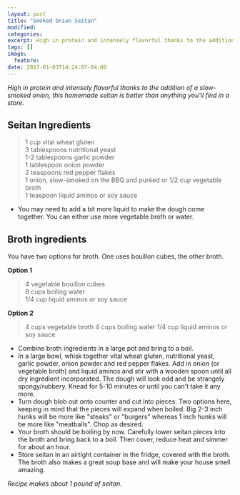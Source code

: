 ```yaml
---
layout: post
title: "Smoked Onion Seitan"
modified:
categories:
excerpt: High in protein and intensely flavorful thanks to the addition of a slow-smoked onion, this homemade seitan is better than anything you'll find in a store.
tags: []
image:
  feature:
date: 2017-01-03T14:24:07-04:00
---
```


*High in protein and intensely flavorful thanks to the addition of a slow-smoked onion, this homemade seitan is better than anything you'll find in a store.*

## Seitan Ingredients

> 1 cup vital wheat gluten     
> 3 tablespoons nutritional yeast     
> 1-2 tablespoons garlic powder     
> 1 tablespoon onion powder     
> 2 teaspoons red pepper flakes     
> 1 onion, slow-smoked on the BBQ and puréed or 1/2 cup vegetable broth     
> 1 teaspoon liquid aminos or soy sauce     

* You may need to add a bit more liquid to make the dough come together. You can either use more vegetable broth or water.

## Broth ingredients

You have two options for broth. One uses bouillon cubes, the other broth.

**Option 1**

> 4 vegetable bouillon cubes     
> 8 cups boiling water     
> 1/4 cup liquid aminos or soy sauce     

**Option 2**

> 4 cups vegetable broth
> 4 cups boiling water
> 1/4 cup liquid aminos or soy sauce      

* Combine broth ingredients in a large pot and bring to a boil.
* In a large bowl, whisk together vital wheat gluten, nutritional yeast, garlic powder, onion powder and red pepper flakes. Add in onion (or vegetable broth) and liquid aminos and stir with a wooden spoon until all dry ingredient incorporated. The dough will look odd and be strangely spongy/rubbery. Knead for 5-10 minutes or until you can't take it any more.
* Turn dough blob out onto counter and cut into pieces. Two options here, keeping in mind that the pieces will expand when boiled. Big 2-3 inch hunks will be more like "steaks" or "burgers" whereas 1 inch hunks will be more like "meatballs". Chop as desired.
* Your broth should be boiling by now. Carefully lower seitan pieces into the broth and bring back to a boil. Then cover, reduce heat and simmer for about an hour.
* Store seitan in an airtight container in the fridge, covered with the broth. The broth also makes a great soup base and will make your house smell amazing.

*Recipe makes about 1 pound of seitan.*
